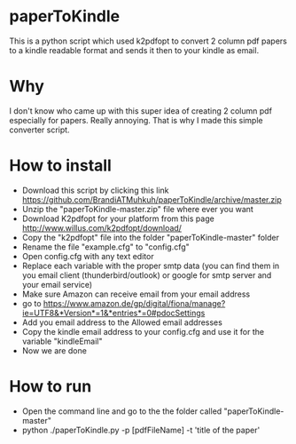 paperToKindle
=============

This is a python script which used k2pdfopt to convert 2 column pdf papers to a kindle readable format and sends it then to your kindle as email.

# Why
I don't know who came up with this super idea of creating 2 column pdf especially for papers. Really annoying. That is why I made this simple converter script. 

# How to install

* Download this script by clicking this link https://github.com/BrandiATMuhkuh/paperToKindle/archive/master.zip
* Unzip the "paperToKindle-master.zip" file where ever you want
* Download K2pdfopt for your platform from this page http://www.willus.com/k2pdfopt/download/
* Copy the "k2pdfopt" file into the folder "paperToKindle-master" folder
* Rename the file "example.cfg" to "config.cfg"
* Open config.cfg with any text editor
* Replace each variable with the proper smtp data (you can find them in you email client (thunderbird/outlook) or google for smtp server and your email service)
* Make sure Amazon can receive email from your email address
* go to https://www.amazon.de/gp/digital/fiona/manage?ie=UTF8&*Version*=1&*entries*=0#pdocSettings
* Add you email address to the Allowed email addresses
* Copy the kindle email address to your config.cfg and use it for the variable "kindleEmail"
* Now we are done

# How to run

* Open the command line and go to the the folder called "paperToKindle-master"
* python ./paperToKindle.py -p [pdfFileName] -t 'title of the paper'

